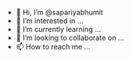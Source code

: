- 👋 Hi, I’m @sapariyabhumit
- 👀 I’m interested in ...
- 🌱 I’m currently learning ...
- 💞️ I’m looking to collaborate on ...
- 📫 How to reach me ...

<!---
sapariyabhumit/sapariyabhumit is a ✨ special ✨ repository because its `README.md` (this file) appears on your GitHub profile.
You can click the Preview link to take a look at your changes.
--->
